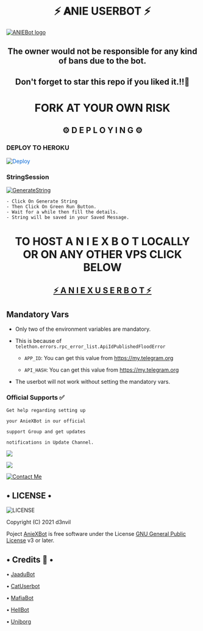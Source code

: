 <h1 align="center">⚡ 𝐀NIE USERBOT ⚡</h1>

[![ANIEBot logo](https://telegra.ph/file/7944090b9aca51ef8f562.jpg)](https://t.me/ANIEBOTSUPPORTS)

<h2 align="center">The owner would not be responsible for any kind of bans due to the bot.</h2>
<h2 align ="center">Don't forget to star this repo if you liked it.!!💝</h2>

<h1 align="center">FORK AT YOUR OWN RISK</h1>

<h2 align="center">⚙️ D E P L O Y I N G ⚙️</h2>


<h3> DEPLOY TO HEROKU </h3>

<a href="https://dashboard.heroku.com/new?button-url=https%3A%2F%2Fgithub.com%2FAnieteam%2FAnie-userbot&template=https%3A%2F%2Fgithub.com%2FAnieteam%2FAnie-userbot" rel="nofollow" style="background-color: initial; box-sizing: border-box; color: #0366d6; text-decoration-line: none;"><img alt="Deploy" data-canonical-src="https://www.herokucdn.com/deploy/button.svg" src="https://camo.githubusercontent.com/83b0e95b38892b49184e07ad572c94c8038323fb/68747470733a2f2f7777772e6865726f6b7563646e2e636f6d2f6465706c6f792f627574746f6e2e737667" style="border-style: none; box-sizing: initial; max-width: 100%;" /></a></div>
</a>

<h3> StringSession </h3>


[![GenerateString](https://img.shields.io/badge/repl.it-generateString-yellowgreen)](https://replit.com/@denvilop/Aniebots#main.py) 

    - Click On Generate String
    - Then Click On Green Run Button.
    - Wait for a while then fill the details.
    - String will be saved in your Saved Message.


<h1 align="center">TO HOST  A N I E X B O T LOCALLY OR ON ANY OTHER VPS CLICK BELOW</h1>

<h2 align="center"> <a href="https://github.com/ANIE/ANIEBOT">⚡ A N I E X U S E R B O T  ⚡</a></h2>

## Mandatory Vars

- Only two of the environment variables are mandatory.

- This is because of `telethon.errors.rpc_error_list.ApiIdPublishedFloodError`

    - `APP_ID`:   You can get this value from https://my.telegram.org

    - `API_HASH`:   You can get this value from https://my.telegram.org

- The userbot will not work without setting the mandatory vars.


### Official Supports ✅ 


```
Get help regarding setting up 

your AnieXBot in our official 

support Group and get updates

notifications in Update Channel.
```

<a href="https://t.me/Aniebotsupports"><img src="https://img.shields.io/badge/Join-Support%20Channel-red.svg?style=for-the-badge&logo=Telegram"></a>

<a href="https://t.me/Aniebots"><img src="https://img.shields.io/badge/Join-Support%20Group-blue.svg?style=for-the-badge&logo=Telegram"></a>


[![Contact Me](https://img.shields.io/badge/Telegram-Contact%20Me-informational)](https://t.me/d3nvil)



<h2> • LICENSE • </h2>

![LICENSE](https://www.gnu.org/graphics/gplv3-or-later.png)

Copyright (C) 2021 d3nvil 

Poject [AnieXBot](https://github.com/AnieTeam/Anie-userbot) is free software under the License [GNU General Public License](https://www.gnu.org/licenses/gpl-3.0.html) v3 or later.




  <h2> • Credits 🏅 • </h2>

• [JaaduBot](https://github.com/Amberyt/JaaduBot)

• [CatUserbot](https://github.com/sandy1709/catuserbot)

• [MafiaBot](https://github.com/H1M4N5HU0P/MAFIA-BOT)

• [HellBot](https://github.com/Hellboy-OP/hellbot)

• [Uniborg](https://github.com/spechide/uniborg)



